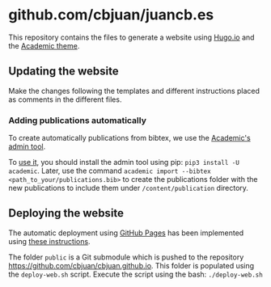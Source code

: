 # github.com/cbjuan/juancb.es

This repository contains the files to generate a website using [Hugo.io](https://gohugo.io/) and the [Academic theme](https://sourcethemes.com/academic/).

## Updating the website

Make the changes following the templates and different instructions placed as comments in the different files.

### Adding publications automatically

To create automatically publications from bibtex, we use the [Academic's admin tool](https://github.com/sourcethemes/academic-admin).

To [use it](https://sourcethemes.com/academic/docs/managing-content/#create-a-publication), you should install the admin tool using pip: `pip3 install -U academic`. Later, use the command `academic import --bibtex <path_to_your/publications.bib>` to create the publications folder with the new publications to include them under `/content/publication` directory.

## Deploying the website

The automatic deployment using [GitHub Pages](https://pages.github.com/) has been implemented using [these instructions](https://gohugo.io/hosting-and-deployment/hosting-on-github/#github-user-or-organization-pages).

The folder `public` is a Git submodule which is pushed to the repository https://github.com/cbjuan/cbjuan.github.io. This folder is populated using the `deploy-web.sh` script. Execute the script using the bash: `./deploy-web.sh`

